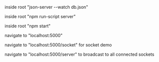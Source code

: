 inside root "json-server --watch db.json"

inside root "npm run-script server"

inside root "npm start"

navigate to "localhost:5000"

navigate to "localhost:5000/socket" for socket demo 

navigate to "localhost:5000/server" to broadcast to all connected sockets
